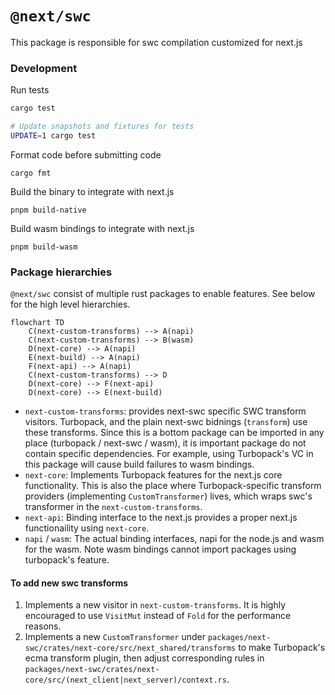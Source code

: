 # `@next/swc`

This package is responsible for swc compilation customized for next.js

### Development

Run tests

```sh
cargo test

# Update snapshots and fixtures for tests
UPDATE=1 cargo test
```

Format code before submitting code

```
cargo fmt
```

Build the binary to integrate with next.js

```
pnpm build-native
```

Build wasm bindings to integrate with next.js

```
pnpm build-wasm
```

### Package hierarchies

`@next/swc` consist of multiple rust packages to enable features. See below for the high level hierarchies.

```mermaid
flowchart TD
    C(next-custom-transforms) --> A(napi)
    C(next-custom-transforms) --> B(wasm)
    D(next-core) --> A(napi)
    E(next-build) --> A(napi)
    F(next-api) --> A(napi)
    C(next-custom-transforms) --> D
    D(next-core) --> F(next-api)
    D(next-core) --> E(next-build)
```

- `next-custom-transforms`: provides next-swc specific SWC transform visitors. Turbopack, and the plain next-swc bidnings (`transform`) use these transforms. Since this is a bottom package can be imported in any place (turbopack / next-swc / wasm), it is important package do not contain specific dependencies. For example, using Turbopack's VC in this package will cause build failures to wasm bindings.
- `next-core`: Implements Turbopack features for the next.js core functionality. This is also the place where Turbopack-specific transform providers (implementing `CustomTransformer`) lives, which wraps swc's transformer in the `next-custom-transforms`.
- `next-api`: Binding interface to the next.js provides a proper next.js functionaility using `next-core`.
- `napi` / `wasm`: The actual binding interfaces, napi for the node.js and wasm for the wasm. Note wasm bindings cannot import packages using turbopack's feature.

#### To add new swc transforms

1. Implements a new visitor in `next-custom-transforms`. It is highly encouraged to use `VisitMut` instead of `Fold` for the performance reasons.
2. Implements a new `CustomTransformer` under `packages/next-swc/crates/next-core/src/next_shared/transforms` to make Turbopack's ecma transform plugin, then adjust corresponding rules in `packages/next-swc/crates/next-core/src/(next_client|next_server)/context.rs`.
